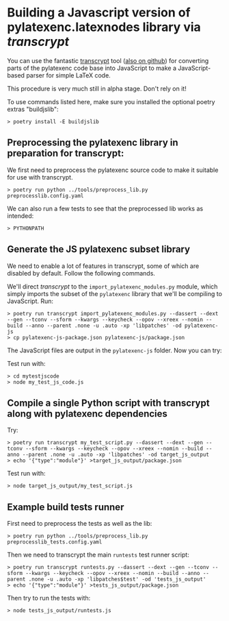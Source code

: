 # Building a Javascript version of pylatexenc.latexnodes library via *transcrypt*

You can use the fantastic [transcrypt](http://www.transcrypt.org/) tool ([also
on github](https://github.com/QQuick/Transcrypt)) for converting parts of the
pylatexenc code base into JavaScript to make a JavaScript-based parser for
simple LaTeX code.

This procedure is very much still in alpha stage.  Don't rely on it!


To use commands listed here, make sure you installed the optional poetry extras
"buildjslib":

    > poetry install -E buildjslib


## Preprocessing the pylatexenc library in preparation for transcrypt:

We first need to preprocess the pylatexenc source code to make it suitable for
use with transcrypt.

    > poetry run python ../tools/preprocess_lib.py  preprocesslib.config.yaml
    
We can also run a few tests to see that the preprocessed lib works as intended:

    > PYTHONPATH


## Generate the JS pylatexenc subset library

We need to enable a lot of features in transcrypt, some of which are disabled by
default.  Follow the following commands.


We'll direct *transcrypt* to the `import_pylatexenc_modules.py` module, which
simply imports the subset of the `pylatexenc` library that we'll be compiling to
JavaScript.  Run:

    > poetry run transcrypt import_pylatexenc_modules.py --dassert --dext --gen --tconv --sform --kwargs --keycheck --opov --xreex --nomin --build --anno --parent .none -u .auto -xp 'libpatches' -od pylatexenc-js
    > cp pylatexenc-js-package.json pylatexenc-js/package.json
    
The JavaScript files are output in the `pylatexenc-js` folder.  Now you can try:

Test run with:

    > cd mytestjscode
    > node my_test_js_code.js
    


## Compile a single Python script with transcrypt along with pylatexenc dependencies

Try:

    > poetry run transcrypt my_test_script.py --dassert --dext --gen --tconv --sform --kwargs --keycheck --opov --xreex --nomin --build --anno --parent .none -u .auto -xp 'libpatches' -od target_js_output
    > echo '{"type":"module"}' >target_js_output/package.json
    
Test run with:

    > node target_js_output/my_test_script.js
    

## Example build tests runner

First need to preprocess the tests as well as the lib:

    > poetry run python ../tools/preprocess_lib.py  preprocesslib_tests.config.yaml
    
Then we need to transcrypt the main `runtests` test runner script:

    > poetry run transcrypt runtests.py --dassert --dext --gen --tconv --sform --kwargs --keycheck --opov --xreex --nomin --build --anno --parent .none -u .auto -xp 'libpatches$test' -od 'tests_js_output'
    > echo '{"type":"module"}' >tests_js_output/package.json

Then try to run the tests with:

    > node tests_js_output/runtests.js
